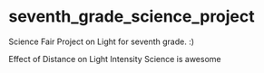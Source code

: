 seventh_grade_science_project
=============================

Science Fair Project on Light for seventh grade. :)


Effect of Distance on Light Intensity
Science is awesome
